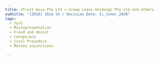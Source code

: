 ```yaml
---
title: JTrust Asia Pte Ltd v Group Lease Holdings Pte Ltd and others
subtitle: "[2020] SGCA 54 / Decision Date: 1\_June\_2020"
tags:
  - Tort
  - Misrepresentation
  - Fraud and deceit
  - Conspiracy
  - Civil Procedure
  - Mareva injunctions

---
```


